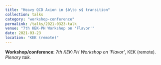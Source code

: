 ```yaml
---
title: "Heavy QCD Axion in $b\to s$ transition"
collection: talks
category: "workshop-conference"
permalink: /talks/2021-0323-talk
venue: "7th KEK-PH Workshop on 'Flavor'"
date: 2021-03-23
location: "KEK (remote)"
---
```

**Workshop/conference**: *7th KEK-PH Workshop on 'Flavor'*, KEK (remote). *Plenary talk.*


